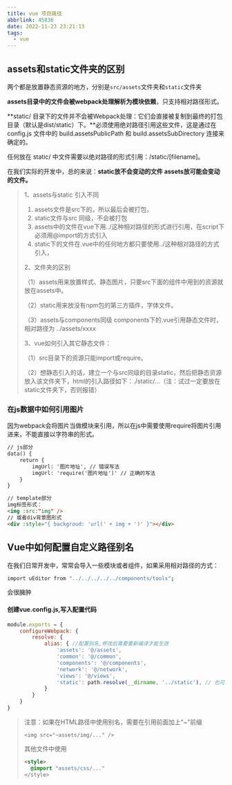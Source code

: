 ```yaml
---
title: vue 项目路径
abbrlink: 45836
date: 2022-11-23 23:21:13
tags:
  - vue
---
```

## assets和static文件夹的区别

两个都是放置静态资源的地方，分别是`src/assets`文件夹和`static`文件夹

**assets目录中的文件会被webpack处理解析为模块依赖**，只支持相对路径形式。

**static/ 目录下的文件并不会被Webpack处理：它们会直接被复制到最终的打包目录（默认是dist/static）下。**必须使用绝对路径引用这些文件，这是通过在 config.js 文件中的 build.assetsPublicPath 和 build.assetsSubDirectory 连接来确定的。

任何放在 static/ 中文件需要以绝对路径的形式引用：/static/[filename]。

在我们实际的开发中，总的来说：**static放不会变动的文件 assets放可能会变动的文件。**

> 1、assets与static 引入不同
>
> 1. assets文件是src下的，所以最后会被打包，
> 2. static文件与src 同级，不会被打包
> 3. assets中的文件在vue下用../这种相对路径的形式进行引用，在script下必须用@import的方式引入
> 4. static下的文件在.vue中的任何地方都只要使用../这种相对路径的方式引入，
>
> 2、文件夹的区别
>
> （1）assets用来放置样式、静态图片，只要src下面的组件中用到的资源就放在assets中。
>
> （2）static用来放没有npm包的第三方插件，字体文件。
>
> （3）assets与components同级 components下的.vue引用静态文件时，相对路径为 ../assets/xxxx
>
> 3、vue如何引入其它静态文件：
>
> （1）src目录下的资源只能import或require。
>
> （2）想静态引入的话，建立一个与src同级的目录static，然后把静态资源放入该文件夹下，html的引入路径如下：./static/...（注：试过一定要放在static文件夹下，否则报错）

### 在js数据中如何引用图片

因为webpack会将图片当做模块来引用，所以在js中需要使用require将图片引用进来，不能直接以字符串的形式。

```html
// js部分
data() {
	return {
		imgUrl: '图片地址', // 错误写法
		imgUrl: 'require('图片地址')' // 正确的写法
	}
}

// template部分
img标签形式：
<img :src:"img" />
// 或者div背景图形式
<div :style="{ backgroud: 'url(' + img + ')' }"></div>
```



## Vue中如何配置自定义路径别名

在我们日常开发中，常常会导入一些模块或者组件，如果采用相对路径的方式：

```bash
import uEditor from "../../../../../components/tools";
```

会很臃肿

#### 创建vue.config.js,写入配置代码

```js
module.exports = {
    configureWebpack: {
        resolve: {
            alias: { //配置别名,修改后需要重新编译才能生效
                'assets': '@/assets',
                'common': '@/common',
                'components': '@/components',
                'network': '@/network',
                'views': '@/views',
                'static': path.resolve(__dirname, '../static'), // 也可以使用这种方法
            }
        }
    }
}
```

> 注意：如果在HTML路径中使用别名，需要在引用前面加上“~”前缀
>
> `<img src="~assets/img/..." />`
>
> 其他文件中使用
>
> ```html
> <style>
> 	@import "assets/css/..."
> </style>
> ```